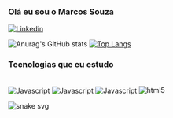 ### Olá eu sou o Marcos Souza

[![Linkedin](https://img.shields.io/badge/LinkedIn-0077B5?style=for-the-badge&logo=linkedin&logoColor=white)](https://www.linkedin.com/in/marcos-souza-a298a9209/)

![Anurag's GitHub stats](https://github-readme-stats.vercel.app/api?username=marcos2872&show_icons=true&theme=dark)
[![Top Langs](https://github-readme-stats.vercel.app/api/top-langs/?username=marcos2872&show_icons=true&theme=dark)](https://github.com/marcos2872/github-readme-stats)


### Tecnologias que eu estudo

<div style="display: inline_block"><br/>
 <img align="center" alt="Javascript" src="https://img.shields.io/badge/JavaScript-F7DF1E?style=for-the-badge&logo=javascript&logoColor=black">
 <img align="center" alt="Javascript" src="https://img.shields.io/badge/HTML5-E34F26?style=for-the-badge&logo=html5&logoColor=white">
 <img align="center" alt="Javascript" src="https://img.shields.io/badge/CSS3-1572B6?style=for-the-badge&logo=css3&logoColor=white">
 <image alineg=center alt="html5" src="https://img.shields.io/badge/React-20232A?style=for-the-badge&logo=react&logoColor=61DAFB" />
 </div>
 
 ![snake svg](https://github.com/grupoTrybers/grupoTrybers/blob/output/github-contribution-grid-snake.svg)
 	
